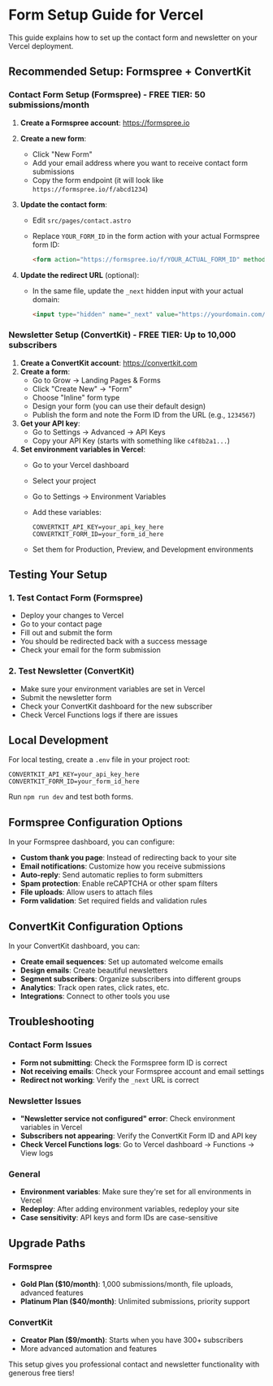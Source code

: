 # Form Setup Guide for Vercel

This guide explains how to set up the contact form and newsletter on your Vercel deployment.

## Recommended Setup: Formspree + ConvertKit

### Contact Form Setup (Formspree) - FREE TIER: 50 submissions/month

1. **Create a Formspree account**: <https://formspree.io>
2. **Create a new form**:
   - Click "New Form"
   - Add your email address where you want to receive contact form submissions
   - Copy the form endpoint (it will look like `https://formspree.io/f/abcd1234`)
3. **Update the contact form**:
   - Edit `src/pages/contact.astro`
   - Replace `YOUR_FORM_ID` in the form action with your actual Formspree form ID:

     ```html
     <form action="https://formspree.io/f/YOUR_ACTUAL_FORM_ID" method="POST">
     ```

4. **Update the redirect URL** (optional):
   - In the same file, update the `_next` hidden input with your actual domain:

     ```html
     <input type="hidden" name="_next" value="https://yourdomain.com/contact?success=true" />
     ```

### Newsletter Setup (ConvertKit) - FREE TIER: Up to 10,000 subscribers

1. **Create a ConvertKit account**: <https://convertkit.com>
2. **Create a form**:
   - Go to Grow → Landing Pages & Forms
   - Click "Create New" → "Form"
   - Choose "Inline" form type
   - Design your form (you can use their default design)
   - Publish the form and note the Form ID from the URL (e.g., `1234567`)
3. **Get your API key**:
   - Go to Settings → Advanced → API Keys
   - Copy your API Key (starts with something like `c4f8b2a1...`)
4. **Set environment variables in Vercel**:
   - Go to your Vercel dashboard
   - Select your project
   - Go to Settings → Environment Variables
   - Add these variables:

     ```
     CONVERTKIT_API_KEY=your_api_key_here
     CONVERTKIT_FORM_ID=your_form_id_here
     ```

   - Set them for Production, Preview, and Development environments

## Testing Your Setup

### 1. Test Contact Form (Formspree)

- Deploy your changes to Vercel
- Go to your contact page
- Fill out and submit the form
- You should be redirected back with a success message
- Check your email for the form submission

### 2. Test Newsletter (ConvertKit)

- Make sure your environment variables are set in Vercel
- Submit the newsletter form
- Check your ConvertKit dashboard for the new subscriber
- Check Vercel Functions logs if there are issues

## Local Development

For local testing, create a `.env` file in your project root:

```
CONVERTKIT_API_KEY=your_api_key_here
CONVERTKIT_FORM_ID=your_form_id_here
```

Run `npm run dev` and test both forms.

## Formspree Configuration Options

In your Formspree dashboard, you can configure:

- **Custom thank you page**: Instead of redirecting back to your site
- **Email notifications**: Customize how you receive submissions
- **Auto-reply**: Send automatic replies to form submitters
- **Spam protection**: Enable reCAPTCHA or other spam filters
- **File uploads**: Allow users to attach files
- **Form validation**: Set required fields and validation rules

## ConvertKit Configuration Options

In your ConvertKit dashboard, you can:

- **Create email sequences**: Set up automated welcome emails
- **Design emails**: Create beautiful newsletters
- **Segment subscribers**: Organize subscribers into different groups
- **Analytics**: Track open rates, click rates, etc.
- **Integrations**: Connect to other tools you use

## Troubleshooting

### Contact Form Issues

- **Form not submitting**: Check the Formspree form ID is correct
- **Not receiving emails**: Check your Formspree account and email settings
- **Redirect not working**: Verify the `_next` URL is correct

### Newsletter Issues

- **"Newsletter service not configured" error**: Check environment variables in Vercel
- **Subscribers not appearing**: Verify the ConvertKit Form ID and API key
- **Check Vercel Functions logs**: Go to Vercel dashboard → Functions → View logs

### General

- **Environment variables**: Make sure they're set for all environments in Vercel
- **Redeploy**: After adding environment variables, redeploy your site
- **Case sensitivity**: API keys and form IDs are case-sensitive

## Upgrade Paths

### Formspree

- **Gold Plan ($10/month)**: 1,000 submissions/month, file uploads, advanced features
- **Platinum Plan ($40/month)**: Unlimited submissions, priority support

### ConvertKit

- **Creator Plan ($9/month)**: Starts when you have 300+ subscribers
- More advanced automation and features

This setup gives you professional contact and newsletter functionality with generous free tiers!
